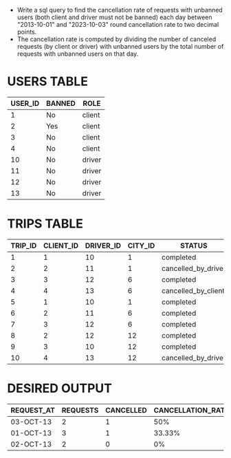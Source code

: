 - Write a sql query to find the cancellation rate of requests with unbanned users (both client and driver must not be banned) each day between "2013-10-01" and "2023-10-03" round cancellation rate to two decimal points.
- The cancellation rate is computed by dividing the number of canceled requests (by client or driver) with unbanned users by the total number of requests with unbanned users on that day.

# USERS TABLE 
|USER_ID|BANNED|ROLE  |
|-------|------|------|
|1      |No    |client|
|2      |Yes   |client|
|3      |No    |client|
|4      |No    |client|
|10     |No    |driver|
|11     |No    |driver|
|12     |No    |driver|
|13     |No    |driver|

# TRIPS TABLE 
|TRIP_ID|CLIENT_ID|DRIVER_ID|CITY_ID|STATUS             |REQUEST_AT|
|-------|---------|---------|-------|-------------------|----------|
|1      |1        |10       |1      |completed          |01-OCT-13 |
|2      |2        |11       |1      |cancelled_by_driver|01-OCT-13 |
|3      |3        |12       |6      |completed          |01-OCT-13 |
|4      |4        |13       |6      |cancelled_by_client|01-OCT-13 |
|5      |1        |10       |1      |completed          |02-OCT-13 |
|6      |2        |11       |6      |completed          |02-OCT-13 |
|7      |3        |12       |6      |completed          |02-OCT-13 |
|8      |2        |12       |12     |completed          |03-OCT-13 |
|9      |3        |10       |12     |completed          |03-OCT-13 |
|10     |4        |13       |12     |cancelled_by_driver|03-OCT-13 |

# DESIRED OUTPUT
|REQUEST_AT|REQUESTS|CANCELLED|CANCELLATION_RATE|
|----------|--------|---------|-----------------|
|03-OCT-13 |2       |1        |50%              |
|01-OCT-13 |3       |1        |33.33%           |
|02-OCT-13 |2       |0        |0%               |
